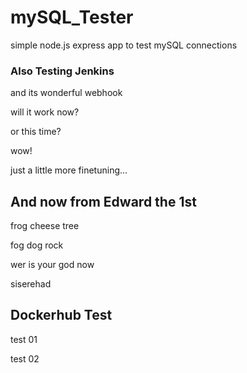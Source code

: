 # mySQL_Tester

simple node.js express app to test mySQL connections

### Also Testing Jenkins

and its wonderful webhook

will it work now?

or this time?

wow!

just a little more finetuning...

## And now from Edward the 1st

frog cheese tree

fog dog rock

wer is your god now

siserehad

## Dockerhub Test

test 01

test 02

